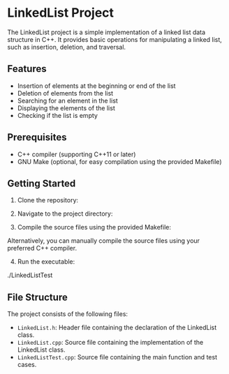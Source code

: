 # LinkedList Project

The LinkedList project is a simple implementation of a linked list data structure in C++. It provides basic operations for manipulating a linked list, such as insertion, deletion, and traversal.

## Features

- Insertion of elements at the beginning or end of the list
- Deletion of elements from the list
- Searching for an element in the list
- Displaying the elements of the list
- Checking if the list is empty

## Prerequisites

- C++ compiler (supporting C++11 or later)
- GNU Make (optional, for easy compilation using the provided Makefile)

## Getting Started

1. Clone the repository:

2. Navigate to the project directory:

3. Compile the source files using the provided Makefile:

Alternatively, you can manually compile the source files using your preferred C++ compiler.

4. Run the executable:

./LinkedListTest

## File Structure

The project consists of the following files:

- `LinkedList.h`: Header file containing the declaration of the LinkedList class.
- `LinkedList.cpp`: Source file containing the implementation of the LinkedList class.
- `LinkedListTest.cpp`: Source file containing the main function and test cases.
